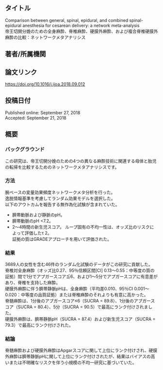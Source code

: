 ## タイトル
Comparison between general, spinal, epidural, and combined spinal-epidural anesthesia for cesarean delivery: a network meta-analysis  
帝王切開分娩のための全身麻酔、脊椎麻酔、硬膜外麻酔、および複合脊椎硬膜外麻酔の比較：ネットワークメタアナリシス

## 著者/所属機関

## 論文リンク
https://doi.org/10.1016/j.ijoa.2018.09.012

## 投稿日付
Published online: September 27, 2018  
Accepted: September 21, 2018

## 概要
### バックグラウンド
この研究は、帝王切開分娩のための4つの異なる麻酔技術に関連する母体と胎児の転帰を比較するためのネットワークメタアナリシスです。

### 方法
腕ベースの変量効果頻度ネットワークメタ分析を行った。  
逸脱情報基準を考慮してランダム効果モデルを選択した。  
以下のアウトカムを報告する無作為化試験が含まれていた。  
* 臍帯動脈および静脈のpH。
* 臍帯動脈のpH <7.2。
* 2〜4時間の新生児スコア。
ループ固有の不均一性は、オッズ比のリスクによって評価したτ 2。  
証拠の質はGRADEアプローチを用いて評価された。

### 結果
3689人の女性を含む46件のランダム化試験のデータがこの研究に貢献した。  
脊椎対全身麻酔（オッズ比0.27、95％信頼区間[CI] 0.13〜0.55：中等度の質の証拠）間で1分でアプガースコア≦6、および1〜5分でアプガースコアに有意差があり、脊椎を支持した麻酔。  
硬膜外麻酔に伴う臍帯静脈pHは、全身麻酔（平均差0.010、95％CI 0.001〜0.020：中等度の品質証拠）または脊椎麻酔のそれよりも有意に高かった。  
脊髄麻酔は、1分後のアプガースコア≤6（SUCRA = 89.8）、1分後のアプガースコア（SUCRA = 80.4）、5分（SUCRA = 90.5）で最高にランク付けされました。  
硬膜外麻酔は、臍帯静脈pH（SUCRA = 87.4）および新生児スコア（SUCRA = 79.3）で最高にランク付けされた。

### 結論
脊髄麻酔および硬膜外麻酔はApgarスコアに関して上位にランク付けされ、硬膜外麻酔は臍帯静脈pHに関して上位にランク付けされたが、結果はバイアスの高いまたは不明確なリスクを伴う小規模の不均一研究に基づいていた。

